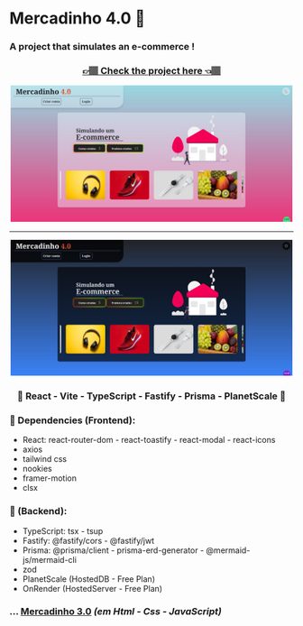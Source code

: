 <h1>Mercadinho 4.0 🛒</h1>
<h3>A project that simulates an e-commerce !</h3>
<div align='center'>
    <h3><a href="https://mercadinho4-0.vercel.app/" target="_blank">👉🏽 Check the project here 👈🏽</a> </h3>
    <img width='500' src="https://github.com/carlos09v/Mercadinho/blob/main/front/src/assets/HomeLightPreview.jpg?raw=true" alt="Preview HomeLight">
    <hr>
    <img width='500' src="https://github.com/carlos09v/Mercadinho/blob/main/front/src/assets/HomeDarkPreview.jpg?raw=true" alt="Preview HomeDark">
    <h3>💜 React - Vite - TypeScript - Fastify - Prisma - PlanetScale 💜</h3>
</div>
<h3>💚 Dependencies (Frontend):</h3>
    <ul>
        <li>React: react-router-dom - react-toastify - react-modal - react-icons</li>
        <li>axios</li>
        <li>tailwind css</li>
        <li>nookies</li>
        <li>framer-motion</li>
        <li>clsx</li>
    </ul>
<h3>💚 (Backend):</h3>
    <ul>
        <li>TypeScript: tsx - tsup</li>
        <li>Fastify: @fastify/cors - @fastify/jwt</li>
        <li>Prisma: @prisma/client - prisma-erd-generator - @mermaid-js/mermaid-cli</li>
        <li>zod</li>
        <li>PlanetScale (HostedDB - Free Plan)</li>
        <li>OnRender (HostedServer - Free Plan)</li>
    </ul>
    
<h3>... <a href="https://github.com/carlos09v/Mercadinho/tree/merc-3.0">Mercadinho 3.0</a> <i>(em Html - Css - JavaScript)</i> </h3>
